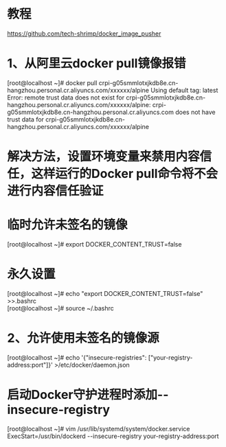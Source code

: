 # 教程
https://github.com/tech-shrimp/docker_image_pusher

# 1、从阿里云docker pull镜像报错
[root@localhost ~]# docker pull crpi-g05smmlotxjkdb8e.cn-hangzhou.personal.cr.aliyuncs.com/xxxxxx/alpine
Using default tag: latest
Error: remote trust data does not exist for crpi-g05smmlotxjkdb8e.cn-hangzhou.personal.cr.aliyuncs.com/xxxxxx/alpine: crpi-g05smmlotxjkdb8e.cn-hangzhou.personal.cr.aliyuncs.com does not have trust data for crpi-g05smmlotxjkdb8e.cn-hangzhou.personal.cr.aliyuncs.com/xxxxxx/alpine
# 解决方法，设置环境变量来禁用内容信任，这样运行的Docker pull命令将不会进行内容信任验证
# 临时允许未签名的镜像
[root@localhost ~]# export DOCKER_CONTENT_TRUST=false
# 永久设置
[root@localhost ~]# echo "export DOCKER_CONTENT_TRUST=false" >>.bashrc<br />
[root@localhost ~]# source ~/.bashrc
# 2、允许使用未签名的镜像源
[root@localhost ~]# echo '{"insecure-registries": ["your-registry-address:port"]}' >/etc/docker/daemon.json
# 启动Docker守护进程时添加--insecure-registry
[root@localhost ~]# vim /usr/lib/systemd/system/docker.service
ExecStart=/usr/bin/dockerd --insecure-registry your-registry-address:port
